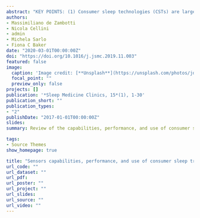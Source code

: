 ```yaml
---
abstract: "KEY POINTS: (1) Consumer sleep technologies (CSTs) are largely unregulated. Understanding the rationale behind the technology, the challenges, and the limitations of CSTs is critical for an informed and proper adoption of these technologies in research and clinical applications. (2) CSTs have a growing number of sensor capabilities, with multisensory devices having the potential of advancing the accuracy in sleep tracking and also enabling assessment of the functioning of other body systems, such as autonomic functioning. (3) CSTs have the potential to advance understanding of sleep and its importance in health, disease, safety, and human performance."
authors:
- Massimiliano de Zambotti
- Nicola Cellini
- admin
- Michela Sarlo
- Fiona C Baker
date: "2020-03-01T00:00:00Z"
doi: "https://doi.org/10.1016/j.jsmc.2019.11.003"
featured: false
image:
  caption: 'Image credit: [**Unsplash**](https://unsplash.com/photos/jdD8gXaTZsc)'
  focal_point: ""
  preview_only: false
projects: []
publication: '*Sleep Medicine Clinics, 15*(1), 1-30'
publication_short: ""
publication_types:
- "2"
publishDate: "2017-01-01T00:00:00Z"
slides: 
summary: Review of the capabilities, performance, and use of consumer sleep technology.

tags:
- Source Themes
show_homepage: true

title: "Sensors capabilities, performance, and use of consumer sleep trackers"
url_code: ""
url_dataset: ""
url_pdf: 
url_poster: ""
url_project: ""
url_slides:
url_source: ""
url_video: ""
---
```

